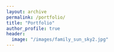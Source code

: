 ```yaml
---
layout: archive
permalink: /portfolio/
title: "Portfolio"
author_profile: true
header:
  image: "/images/family_sun_sky2.jpg"
---
```

